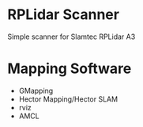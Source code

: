 # RPLidar Scanner

Simple scanner for Slamtec RPLidar A3


# Mapping Software
- GMapping
- Hector Mapping/Hector SLAM
- rviz
- AMCL